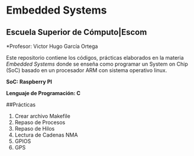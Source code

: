 # Embedded Systems
## Escuela Superior de Cómputo|Escom
*Profesor: Victor Hugo García Ortega

Este repositorio contiene los códigos, prácticas elaborados en la materia *Embedded Systems* donde se enseña como programar un System on Chip (SoC) basado en un procesador ARM con sistema operativo linux. 

**SoC: Raspberry PI**

**Lenguaje de Programación: C**

##Prácticas
1. Crear archivo Makefile
2. Repaso de Procesos
3. Repaso de Hilos
4. Lectura de Cadenas NMA
5. GPIOS 
6. GPS
